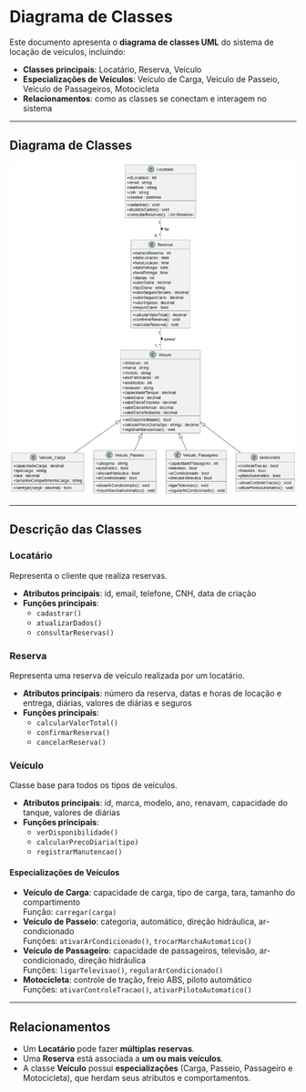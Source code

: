 # Diagrama de Classes

Este documento apresenta o **diagrama de classes UML** do sistema de locação de veículos, incluindo:

- **Classes principais**: Locatário, Reserva, Veículo  
- **Especializações de Veículos**: Veículo de Carga, Veículo de Passeio, Veículo de Passageiros, Motocicleta  
- **Relacionamentos**: como as classes se conectam e interagem no sistema

---

## Diagrama de Classes

<p align="center">
  <img src="assets/DiagramaClassesLoccar.jpg" alt="Diagrama de Classes">
</p>


---

## Descrição das Classes

### Locatário
Representa o cliente que realiza reservas.
- **Atributos principais**: id, email, telefone, CNH, data de criação
- **Funções principais**: 
  - `cadastrar()`
  - `atualizarDados()`
  - `consultarReservas()`

### Reserva
Representa uma reserva de veículo realizada por um locatário.
- **Atributos principais**: número da reserva, datas e horas de locação e entrega, diárias, valores de diárias e seguros
- **Funções principais**: 
  - `calcularValorTotal()`
  - `confirmarReserva()`
  - `cancelarReserva()`

### Veículo
Classe base para todos os tipos de veículos.
- **Atributos principais**: id, marca, modelo, ano, renavam, capacidade do tanque, valores de diárias
- **Funções principais**: 
  - `verDisponibilidade()`
  - `calcularPrecoDiaria(tipo)`
  - `registrarManutencao()`

#### Especializações de Veículos
- **Veículo de Carga**: capacidade de carga, tipo de carga, tara, tamanho do compartimento  
  Função: `carregar(carga)`
- **Veículo de Passeio**: categoria, automático, direção hidráulica, ar-condicionado  
  Funções: `ativarArCondicionado()`, `trocarMarchaAutomatico()`
- **Veículo de Passageiro**: capacidade de passageiros, televisão, ar-condicionado, direção hidráulica  
  Funções: `ligarTelevisao()`, `regularArCondicionado()`
- **Motocicleta**: controle de tração, freio ABS, piloto automático  
  Funções: `ativarControleTracao()`, `ativarPilotoAutomatico()`

---

## Relacionamentos

- Um **Locatário** pode fazer **múltiplas reservas**.  
- Uma **Reserva** está associada a **um ou mais veículos**.  
- A classe **Veículo** possui **especializações** (Carga, Passeio, Passageiro e Motocicleta), que herdam seus atributos e comportamentos.

